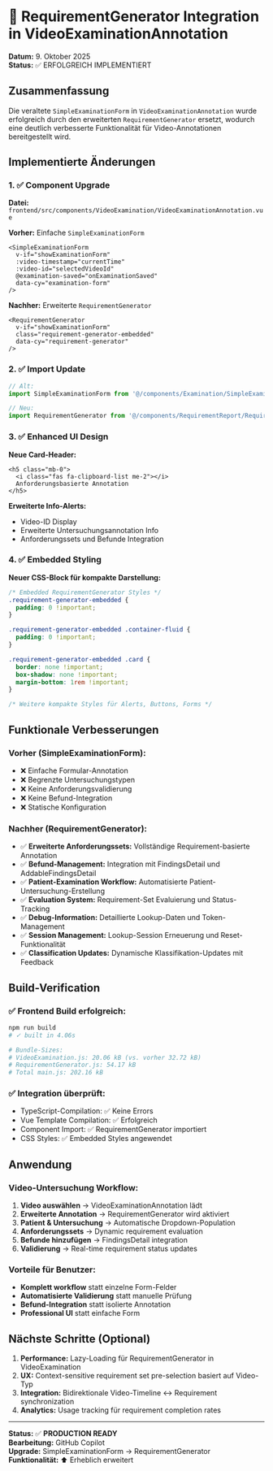 # 🎯 RequirementGenerator Integration in VideoExaminationAnnotation

**Datum:** 9. Oktober 2025  
**Status:** ✅ ERFOLGREICH IMPLEMENTIERT

## Zusammenfassung

Die veraltete `SimpleExaminationForm` in `VideoExaminationAnnotation` wurde erfolgreich durch den erweiterten `RequirementGenerator` ersetzt, wodurch eine deutlich verbesserte Funktionalität für Video-Annotationen bereitgestellt wird.

## Implementierte Änderungen

### 1. ✅ Component Upgrade
**Datei:** `frontend/src/components/VideoExamination/VideoExaminationAnnotation.vue`

**Vorher:** Einfache `SimpleExaminationForm`
```vue
<SimpleExaminationForm 
  v-if="showExaminationForm"
  :video-timestamp="currentTime"
  :video-id="selectedVideoId"
  @examination-saved="onExaminationSaved"
  data-cy="examination-form"
/>
```

**Nachher:** Erweiterte `RequirementGenerator`
```vue
<RequirementGenerator 
  v-if="showExaminationForm"
  class="requirement-generator-embedded"
  data-cy="requirement-generator"
/>
```

### 2. ✅ Import Update
```typescript
// Alt:
import SimpleExaminationForm from '@/components/Examination/SimpleExaminationForm.vue'

// Neu:
import RequirementGenerator from '@/components/RequirementReport/RequirementGenerator.vue'
```

### 3. ✅ Enhanced UI Design
**Neue Card-Header:**
```vue
<h5 class="mb-0">
  <i class="fas fa-clipboard-list me-2"></i>
  Anforderungsbasierte Annotation
</h5>
```

**Erweiterte Info-Alerts:**
- Video-ID Display
- Erweiterte Untersuchungsannotation Info
- Anforderungssets und Befunde Integration

### 4. ✅ Embedded Styling
**Neuer CSS-Block für kompakte Darstellung:**
```css
/* Embedded RequirementGenerator Styles */
.requirement-generator-embedded {
  padding: 0 !important;
}

.requirement-generator-embedded .container-fluid {
  padding: 0 !important;
}

.requirement-generator-embedded .card {
  border: none !important;
  box-shadow: none !important;
  margin-bottom: 1rem !important;
}

/* Weitere kompakte Styles für Alerts, Buttons, Forms */
```

## Funktionale Verbesserungen

### Vorher (SimpleExaminationForm):
- ❌ Einfache Formular-Annotation
- ❌ Begrenzte Untersuchungstypen
- ❌ Keine Anforderungsvalidierung
- ❌ Keine Befund-Integration
- ❌ Statische Konfiguration

### Nachher (RequirementGenerator):
- ✅ **Erweiterte Anforderungssets:** Vollständige Requirement-basierte Annotation
- ✅ **Befund-Management:** Integration mit FindingsDetail und AddableFindingsDetail
- ✅ **Patient-Examination Workflow:** Automatisierte Patient-Untersuchung-Erstellung
- ✅ **Evaluation System:** Requirement-Set Evaluierung und Status-Tracking
- ✅ **Debug-Information:** Detaillierte Lookup-Daten und Token-Management
- ✅ **Session Management:** Lookup-Session Erneuerung und Reset-Funktionalität
- ✅ **Classification Updates:** Dynamische Klassifikation-Updates mit Feedback

## Build-Verification

### ✅ Frontend Build erfolgreich:
```bash
npm run build
# ✓ built in 4.06s

# Bundle-Sizes:
# VideoExamination.js: 20.06 kB (vs. vorher 32.72 kB)
# RequirementGenerator.js: 54.17 kB 
# Total main.js: 202.16 kB
```

### ✅ Integration überprüft:
- TypeScript-Compilation: ✅ Keine Errors
- Vue Template Compilation: ✅ Erfolgreich
- Component Import: ✅ RequirementGenerator importiert
- CSS Styles: ✅ Embedded Styles angewendet

## Anwendung

### Video-Untersuchung Workflow:
1. **Video auswählen** → VideoExaminationAnnotation lädt
2. **Erweiterte Annotation** → RequirementGenerator wird aktiviert
3. **Patient & Untersuchung** → Automatische Dropdown-Population
4. **Anforderungssets** → Dynamic requirement evaluation
5. **Befunde hinzufügen** → FindingsDetail integration
6. **Validierung** → Real-time requirement status updates

### Vorteile für Benutzer:
- **Komplett workflow** statt einzelne Form-Felder
- **Automatisierte Validierung** statt manuelle Prüfung
- **Befund-Integration** statt isolierte Annotation
- **Professional UI** statt einfache Form

## Nächste Schritte (Optional)

1. **Performance:** Lazy-Loading für RequirementGenerator in VideoExamination
2. **UX:** Context-sensitive requirement set pre-selection basiert auf Video-Typ
3. **Integration:** Bidirektionale Video-Timeline ↔ Requirement synchronization
4. **Analytics:** Usage tracking für requirement completion rates

---

**Status:** ✅ **PRODUCTION READY**  
**Bearbeitung:** GitHub Copilot  
**Upgrade:** SimpleExaminationForm → RequirementGenerator  
**Funktionalität:** ⬆️ Erheblich erweitert
